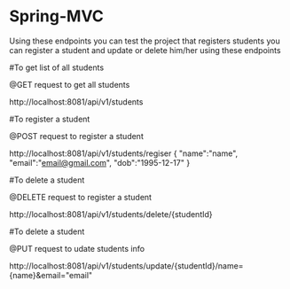 # Spring-MVC
Using these endpoints you can test the project that registers students you can register a student and update or delete him/her using these endpoints


#To get list of all students

@GET request to get all students

http://localhost:8081/api/v1/students



#To register a student

@POST request to register a student

http://localhost:8081/api/v1/students/regiser
{
       "name":"name",
       "email":"email@gmail.com",
       "dob":"1995-12-17"
}





#To delete a student

@DELETE request to register a student

http://localhost:8081/api/v1/students/delete/{studentId}





#To delete a student

@PUT request to udate students info

http://localhost:8081/api/v1/students/update/{studentId}/name={name}&email="email"

